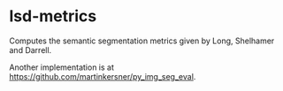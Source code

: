 # lsd-metrics
Computes the semantic segmentation metrics given by Long, Shelhamer and Darrell.

Another implementation is at https://github.com/martinkersner/py_img_seg_eval.

